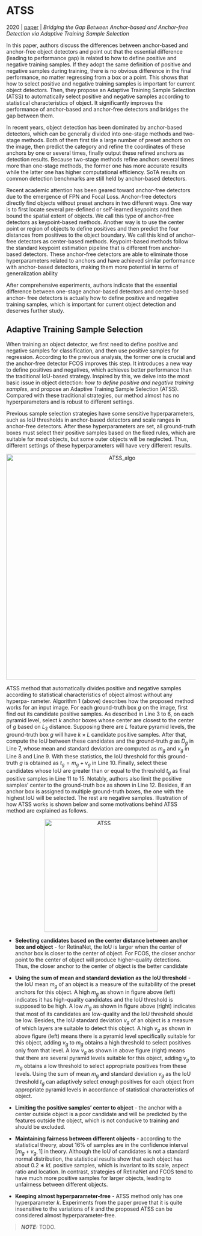 # ATSS

2020 | [paper](https://arxiv.org/pdf/1912.02424) | _Bridging the Gap Between Anchor-based and Anchor-free Detection via Adaptive Training Sample Selection_

In this paper, authors discuss the differences between anchor-based and anchor-free object detectors and point out that the essential difference (leading to performance gap) is related to how to define positive and negative training samples. If they adopt the same definition of positive and negative samples during training, there is no obvious difference in the final performance, no matter regressing from a box or a point. This shows that how to select positive and negative training samples is important for current object detectors. Then, they propose an Adaptive Training Sample Selection (ATSS) to automatically select positive and negative samples according to statistical characteristics of object. It significantly improves the performance of anchor-based and anchor-free detectors and bridges the gap between them.

In recent years, object detection has been dominated by anchor-based detectors, which can be generally divided into one-stage methods and two-stage methods. Both of them first tile a large number of preset anchors on the image, then predict the category and refine the coordinates of these anchors by one or several times, finally output these refined anchors as detection results. Because two-stage methods refine anchors several times more than one-stage methods, the former one has more accurate results while the latter one has higher computational efficiency. SoTA results on common detection benchmarks are still held by anchor-based detectors. 

Recent academic attention has been geared toward anchor-free detectors due to the emergence of FPN and Focal Loss. Anchor-free detectors directly find objects without preset anchors in two different ways. One way is to first locate several pre-defined or self-learned keypoints and then bound the spatial extent of objects. We call this type of anchor-free detectors as keypoint-based methods. Another way is to use the center point or region of objects to define positives and then predict the four distances from positives to the object boundary. We call this kind of anchor-free detectors as center-based methods. Keypoint-based methods follow the standard keypoint estimation pipeline that is different from anchor-based detectors. These anchor-free detectors are able to eliminate those hyperparameters related to anchors and have achieved similar performance with anchor-based detectors, making them more potential in terms of generalization ability

After comprehensive experiments, authors indicate that the essential difference between one-stage anchor-based detectors and center-based anchor- free detectors is actually how to define positive and negative training samples, which is important for current object detection and deserves further study.

## Adaptive Training Sample Selection

When training an object detector, we first need to define positive and negative samples for classification, and then use positive samples for regression. According to the previous analysis, the former one is crucial and the anchor-free detector FCOS improves this step. It introduces a new way to define positives and negatives, which achieves better performance than the traditional IoU-based strategy. Inspired by this, we delve into the most basic issue in object detection: _how to define positive and negative training samples_, and propose an Adaptive Training Sample Selection (ATSS). Compared with these traditional strategies, our method almost has no hyperparameters and is robust to different settings.

Previous sample selection strategies have some sensitive hyperparameters, such as IoU thresholds in anchor-based detectors and scale ranges in anchor-free detectors. After these hyperparameters are set, all ground-truth boxes must select their positive samples based on the fixed rules, which are suitable for most objects, but some outer objects will be neglected. Thus, different settings of these hyperparameters will have very different results.

<p align="center">
  <img src="https://github.com/thawro/yolo-pytorch/assets/50373360/d4413259-fa3e-40d9-b9f1-aa2784135d45" alt="ATSS_algo" height="600"/>
</p>

ATSS method that automatically divides positive and negative samples according to statistical characteristics of object almost without any hyperpa- rameter. Algorithm 1 (above) describes how the proposed method works for an input image. For each ground-truth box $g$ on the image, first find out its candidate positive samples. As described in Line 3 to 6, on each pyramid level, select $k$ anchor boxes whose center are closest to the center of $g$ based on $L_2$ distance. Supposing there are $L$ feature pyramid levels, the ground-truth box $g$ will have $k × L$ candidate positive samples. After that, compute the IoU between these candidates and the ground-truth $g$ as $D_g$ in Line 7, whose mean and standard deviation are computed as $m_g$ and $v_g$ in Line 8 and Line 9. With these statistics, the IoU threshold for this ground-truth $g$ is obtained as $t_g = m_g + v_g$ in Line 10. Finally, select these candidates whose IoU are greater than or equal to the threshold $t_g$ as final positive samples in Line 11 to 15. Notably, authors also limit the positive samples’ center to the ground-truth box as shown in Line 12. Besides, if an anchor box is assigned to multiple ground-truth boxes, the one with the highest IoU will be selected. The rest are negative samples. Illustration of how ATSS works is shown below and some motivations behind ATSS method are explained as follows.

<p align="center">
  <img src="https://github.com/thawro/yolo-pytorch/assets/50373360/3237162d-f358-4f6a-a2c8-cfaeb1af5102" alt="ATSS" height="300"/>
</p>

* **Selecting candidates based on the center distance between anchor box and object** - for RetinaNet, the IoU is larger when the center of anchor box is closer to the center of object. For FCOS, the closer anchor point to the center of object will produce higher-quality detections. Thus, the closer anchor to the center of object is the better candidate

* **Using the sum of mean and standard deviation as the IoU threshold** - the IoU mean $m_g$ of an object is a measure of the suitability of the preset anchors for this object. A high $m_g$ as shown in figure above (left) indicates it has high-quality candidates and the IoU threshold is supposed to be high. A low $m_g$ as shown in figure above (right) indicates that most of its candidates are low-quality and the IoU threshold should be low. Besides, the IoU standard deviation $v_g$ of an object is a measure of which layers are suitable to detect this object. A high $v_g$ as shown in above figure (left) means there is a pyramid level specifically suitable for this object, adding $v_g$ to $m_g$ obtains a high threshold to select positives only from that level. A low $v_g$ as shown in above figure (right) means that there are several pyramid levels suitable for this object, adding $v_g$ to $m_g$ obtains a low threshold to select appropriate positives from these levels. Using the sum of mean $m_g$ and standard deviation $v_g$ as the IoU threshold $t_g$ can adaptively select enough positives for each object from appropriate pyramid levels in accordance of statistical characteristics of object.

* **Limiting the positive samples’ center to object** - the anchor with a center outside object is a poor candidate and will be predicted by the features outside the object, which is not conducive to training and should be excluded.

* **Maintaining fairness between different objects** - according to the statistical theory, about 16% of samples are in the confidence interval $[m_g + v_g , 1]$ in theory. Although the IoU of candidates is not a standard normal distribution, the statistical results show that each object has about $0.2 ∗ kL$ positive samples, which is invariant to its scale, aspect ratio and location. In contrast, strategies of RetinaNet and FCOS tend to have much more positive samples for larger objects, leading to unfairness between different objects.

* **Keeping almost hyperparameter-free** - ATSS method only has one hyperparameter $k$. Experiments from the paper prove that it is quite insensitive to the variations of $k$ and the proposed ATSS can be considered almost hyperparameter-free.

> **_NOTE:_** TODO.
